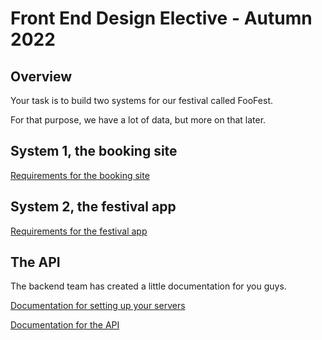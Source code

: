 # Front End Design Elective - Autumn 2022

## Overview

Your task is to build two systems for our festival called FooFest.

For that purpose, we have a lot of data, but more on that later.

## System 1, the booking site

[Requirements for the booking site](FORM-REQUIREMENTS.md)

## System 2, the festival app

[Requirements for the festival app](APP-REQUIREMENTS.md)

## The API

The backend team has created a little documentation for you guys.

[Documentation for setting up your servers](DEPLOYMENT-FLY.io.md)

[Documentation for the API](https://jonasholbech.github.io/Foofest-Exam-API-Docs/)
